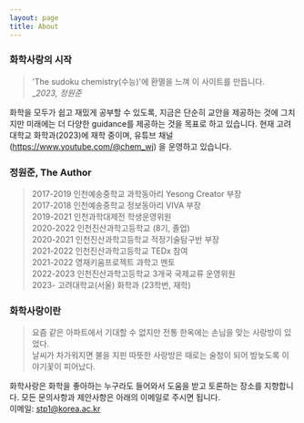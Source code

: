 ```yaml
---
layout: page
title: About
---
```


### 화학사랑의 시작

> 'The sudoku chemistry(수능)'에 환멸을 느껴 이 사이트를 만듭니다.<br>
> __2023, 정원준_

화학을 모두가 쉽고 재밌게 공부할 수 있도록, 지금은 단순히 교안을 제공하는 것에 그치지만 미래에는 더 다양한 guidance를 제공하는 것을 목표로 하고 있습니다. 현재 고려대학교 화학과(2023)에 재학 중이며, 유튜브 채널(<a href="https://www.youtube.com/@chem_wj">https://www.youtube.com/@chem_wj</a>) 을 운영하고 있습니다. 

### 정원준, The Author

> 2017-2019 인천예송중학교 과학동아리 Yesong Creator 부장<br>
> 2017-2018 인천예송중학교 정보동아리 VIVA 부장<br>
> 2019-2021 인천과학대제전 학생운영위원<br>
> 2020-2022 인천진산과학고등학교 (8기, 졸업)<br>
> 2020-2021 인천진산과학고등학교 적정기술탐구반 부장<br>
> 2021-2022 인천진산과학고등학교 TEDx 참여<br>
> 2021-2022 영재키움프로젝트 과학고 멘토<br>
> 2022-2023 인천진산과학고등학교 3개국 국제교류 운영위원<br>
> 2023- 고려대학교(서울) 화학과 (23학번, 재학)<br>


### 화학사랑이란

> 요즘 같은 아파트에서 기대할 수 없지만 전통 한옥에는 손님을 맞는 사랑방이 있었다.<br>
> 날씨가 차가워지면 불을 지핀 따뜻한 사랑방은 때로는 술청이 되어 밤늦도록 이야기꽃이 피어났다.<br>


화학사랑은 화학을 좋아하는 누구라도 들어와서 도움을 받고 토론하는 장소를 지향합니다.
모든 문의사항과 제안사항은 아래의 이메일로 주시면 됩니다.<br>
이메일: <a href="mailto:stp1@korea.ac.kr">stp1@korea.ac.kr</a><br>


